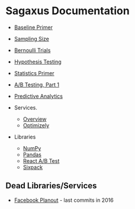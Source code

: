 # Sagaxus Documentation

* [Baseline Primer](./baseline-primer.md)
* [Sampling Size](./sampling-size.md)
* [Bernoulli Trials](./bernoulli-trials.md)
* [Hypothesis Testing](./hypothesis-testing.md)
* [Statistics Primer](./statistics-primer.md)
* [A/B Testing, Part 1](./ab-testing-part-1.md)
* [Predictive Analytics](./predictive-analytics.md)

* Services.
  * [Overview](./services/README.md)
  * [Optimizely](./services/optimizely.md)
* Libraries
  * [NumPy](./libraries/numpy.md)
  * [Pandas](./libraries/pandas.md)
  * [React A/B Test](./libraries/react-ab-test.md)
  * [Sixpack](./libraries/sixpack.md)

## Dead Libraries/Services

* [Facebook Planout](http://facebook.github.io/planout/) - last commits in 2016
